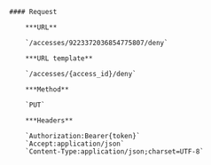     #### Request

        ***URL**

        `/accesses/9223372036854775807/deny`

        ***URL template**

        `/accesses/{access_id}/deny`

        ***Method**

        `PUT`

        ***Headers**

        `Authorization:Bearer{token}`
        `Accept:application/json`
        `Content-Type:application/json;charset=UTF-8`
